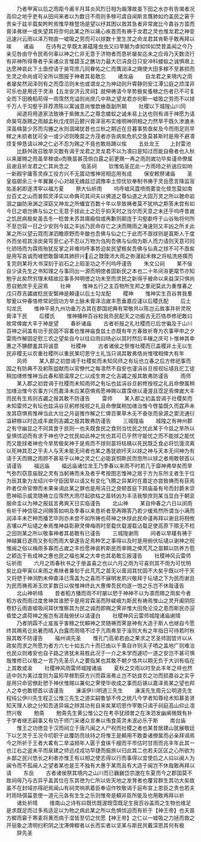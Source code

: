 <!-- { "loadSidebar": true } -->
　　乃者甲寅以后之雨距今甫半月耳炎风烈日相为煽薄故虽下田之水亦有告竭者况高仰之地乎吏有从田间来者以为数日不雨则多稼可虞自闻斯言膺肺如灼盖民之窘于贵籴于兹半载矣盻盻焉惟早稼登场是望以纾其困以救其急者非常嵗比今嘉谷方苗而膏泽弗继一或失望其将奈何此某之所以痛心疾首而有祷于龙君之灵也惟龙君之神变迅速兴云雨以泽万物直一嘘吸之劳而可以捄数十里生灵之命龙君其肯靳乎敢再拜以竢
　　诸庙
　　在诗有之旱既太甚蕴隆虫虫又曰旱魃为虐如惔如焚昔盖闻之今乃亲见咎由守令民焉何辜以神之仁非无意于济物者而恳祈屡矣迄未之应毋乃天数流行有非神所得専者乎采诸众言惟碧玉之醮功力最大已涓良日只安冲科蝼蚁之诚惧艰上达愿神哀此下土亟控请于昊穹庶几囘眷佑之仁而膺润泽之赐使大田多稼不至甚损而生灵之命尚或可全所以图报于神者其曷敢忘
　　诸龙庙
　　自龙君之来境内之雨者屡矣然润泽则有之而霑洽则未也或谓龙之为神动则升霄静则安江潭公庭之烦渫非可乐也是用还于灵湫【五龙安济云灵祠】就伸祷请今旱势极矣蚤稼之伤者已不可复全而下田晚稻苟得一雨霈然充溢则尚庶几中熟之望龙君亦何靳一嘘吸之劳而不以捄千万人于沟壑乎菲荐肃陈以寓诚意尚惟歆飨亟副所期
　　社稷以下城隍山川同
　　闻道将用道家法致祷于紫微太乙之尊念蝼蚁之诚未易上达也则有谒于神愿为请命昊穹亟赐之雨越孟秋戊戌阴云鬰兴膏泽宻布实维明神阴相之力然旱干既久渗漉未深虽槁苗少苏而沟塍之水则涸竭犹昔也立秋之期近在旦暮事势亟矣及今而雨足则早稼之未损者犹可全一或少迟则晚苗之方茂者亦告病矣危机交急莫甚斯时是用不避凟烦复伸恳请以神之仁必不忍为赐之不竟也敢局蹐以俟
　　五处龙王　　上封雷池
　　比繇舛政召致旱灾数有谒于龙君之灵龙君不以为凟曰是知过而能自儆者也入秋以来屡赐之雨虽旱稼或而晚苗甚茂倘白露之前更赐一再之雨则嵗功毕矣谨命僚属且谢且祈龙君之仁其尚念之
　　佑圣祠
　　钦惟佑圣芘此一方雨旸之祈遄应如响一新殿宇庸答灵庥工役方兴不无震动惟神宻相迄用有成
　　保安敕祭诸庙
　　圣皇临御余三十年翼翼小心对越无媿兹愆调豫率土惊忧钦奉制书祷于灵岳愿言降监宻佑圣躬即遂清寜以福方夏
　　祭大仙祈雨
　　呜呼嘘风霆喷雨雾变化倐忽莫如南台百丈之山而普熙灵泽实以命典司其间夫以佛道之尊仙道之大固万灵之所以聴命岩涸之幽防湫渊之深窈又神龙之所蟠宜百数十年以旱致祷者莫不犹响之斯答未尝有如今日之艰岂佛与仙之仁无意于捄此土之厄乎抑天时之当尔而天意之未还乎呜呼昔嵗之饥民病极矣虽去冬一稔曽未苏其痍瘢倘或再歉则颠连于沟壑歗呼于山谷殆将何所不至岂容一日之少安则今兹之丰凶乃民命存亡之决而赐雨之淹速则又丰凶之所关此某之所以望云霓而涕泗瞻原野而辛酸也吾佛与仙之仁于此而不亟捄则是寘斯人于度外而坐视其涂炭昊穹至仁必不忍以万物为刍狗吾佛与仙倘为斯人而力请则天意可囘化骄旸而为霖雨殆犹反掌之非难呜呼事势迫矣民望极矣吾佛与仙真之捄不可不亟矣是用写哀诚而嘑愬敢罄竭其肺肝兴云之靉靉沛大雨之弥漫起禾稼之将枯洗疮痍而复完则某将大书深刻于岩石之上昭圣功之不刋呜呼谨告
　　朱文公祠
　　某不佞自少读先生之书知理之与事同出一源而明徳者固新民之本也二十年间洊更麾节亦知勉乎此矣然穷理未精故应事多舛明徳之功未至而求民之新得乎被命以来益深只惧尚思自勉庶乎无逭焉
　　社神
　　惟神五行之主百物所生邦之羣祀莫此为重惟春之戊只荐吉蠲嵗稔民安繄神是頼谨以后土勾龙配
　　稷神
　　惟神实生百谷育我羣黎爰以仲春恪修常祀田功方举土脉未膏泽洽嵗丰愿垂嘉应谨以后稷氏配
　　后土勾龙氏
　　惟神平易九州功垂万古其在郡国祀典有常敬共以陈岂云故事并祈灵贶膏泽下民
　　后稷氏
　　惟神播种百谷粒我烝民配天之功振古无匹恪恭修祀敢曰故常俾嵗大丰于神是望
　　春祈诸庙
　　古者祈报之礼社稷而已后世徧及于山川百神之祠盖有功于民固不容畧也惟神庙食兹土亦既有年方春致祈専为农事甲申之夕雷雨作解固足慰三农之望矣自今以往曰雨曰旸必以其时然后丰穰之庆可卜惟神其幸惠之不腆醪羞其将诚意
　　社稷神
　　古者诸侯之祭惟社稷而已盖稷非土无以生民非稷无以农重社稷所以重民某叨恩守土礼当只谒其敢弗恪尚惟嘿相俾大有年
　　风师
　　某入郡之初尝谒于社稷矣而未知风师之有坛也立春之后方修祀事而国之有防典不及躬陈盥献而以官僚代之每凛然不自安也谨涓谷旦按视坛壝且庀工徒稍加缮修惟神当此春和扇温厚之仁以成生育之化吉蠲之报其敢弗防谨告
　　雨师
　　某入郡之初尝谒于社稷而未知雨师之有坛也兹涓谷旦躬修按视之礼且命僚属稍加缮治惟今农事方兴而嘉泽未应某窃惧焉愿神赐以霡霂继以瀀渥且霑足焉俾嵗大丰而民有生焉则吉蠲之报其敢不防谨告
　　雷师
　　某入郡之初盖尝谒于社稷矣而未知雷师之有坛也兹涓谷旦躬修按视之礼且命僚属稍加缮治惟今啓蛰既久而霆声未发其窃惧焉惟神当此大壮之月诞推作解之仁俾百果草木无不奋张而泉源之窦流通衍溢耕稼以时迄成丰嵗则吉蠲之报其敢弗防谨告
　　三城隍庙
　　城隍之有神州郡之有守幽显之不同其食于民则一也夫既食民之食则当忧民之忧此某于今兹之旱所以皇惧怵迫而有求于神也守之忧民如此神之忧也其可已乎然守能忧之而不能捄之能忧而又能捄者神也今旱势极矣神于是焉而不捄则苗将枯槁以死民既乏食必将饥饿流离以死神其忍之乎夫人与天未能无间者也某之愚犹欲吁天以捄之神与天本无间神为有请于天而赐之雨顾不甚易乎以神之灵之仁必能哀恫斯民而思所以捄之者用敢顿首以请谨告
　　福远庙
　　福远庙诸位龙王乃季春以来雨不时若几于靡神弗举矣而旱气弥烈窃意庙貎之灵有当躬祷而未及者乎考按图志惟神之居于方为东所主者生于位为辰其象为龙绍兴中守臣因旱以请又有变化飞腾之异某时在嘉定亦尝致祷而有获焉昨者仅命官僚而未果亲谒此某之罪也是用涓日之良顿首庭下顾庙虽有号而封爵未崇愿神昭示威灵随祷立应霈然大雨尽起欲枯之苗转凶为丰活我黎庶则某当显白于朝衮服命圭以为神之报兹言弗爽天日实临谨告
　　北山神
　　某自仲春之六日以闵雨有祈于神信宿之间赐答如响及季春以来恳祈者至再赐答乃若少缓焉然所谓当小满而润泽丰未芒种而播艺毕则亦未尝不如所祷也荷神之休捄此民命谨再拜以谢且将相攸吉壤以严坛壝之奉焉惟神益彰厥灵俾梅雨时至载优载渥载沾载足使高原下隰无不稔之田则某之所以敬事神者其曷敢有已谨告
　　三城隍谢雨
　　间者以旱暵有祷于神越翼日遂雨又弥旬而雨大挚遂告足焉种艺之事得以及时是用俯伏坛壝以谢神之贶惟闽之俗以梅雨多寡而占嵗之丰俭愿神哀矜斯民而幸赐之俾芃芃之苗頼以防养方苞之颖迄于有成神之惠也民之福也某之大幸也其曷敢忘报谨告
　　社稷神风云雷师坛祈雨
　　六月之雨春秋书之于册盖喜之也以六月之雨为可喜则其不雨为可忧明矣比自甲寅以来雨之弗继者兼旬于此芃芃之苗无以膏润其忧固不大矣乎既以吁于天又将愬于神泂酌未伸嘉泽已霈盖为之喜而不寐明发夙兴敬拜于坛壝之下为民而谢且为民而祷焉淅玉炊芗数日以俟惟神终此大惠俾吾民均遂一饱之乐岂不休哉谨告
　　北山神祈晴
　　昔者稻方播而雨不时屡以愬于神神不以为凟而赐之雨矣今者稻方收而雨过度舍神其谁愬乎是用冐霖滛而陟嵯峨为斯民有祷焉惟山之灵开阖阴阳卷舒云雨直嘘吸间耳伏惟察其为民之诚而即赐之霁非惟大田免沦没之患而斯民亦逭昏垫之虞荷神之施岂有涯哉俯伏以请谨白
　　社稷神风云雷师城隍诸庙谢晴
　　乃者阴霖不止岌岌乎害稼之忧頼神之灵随祷而霁是神有大造于斯人也继自今愿终其赐焉讫处暑而晴入白露而雨晴不过于亢雨弗至于滛则大有之年指日可待若时秋报其敢不防谨告
　　福州谒先圣
　　惟孔门高弟若由之果求之艺圣师固尝许以从政矣而求之所愿为者方六七十如五六十而已由以千乘自许则夫子哂之盖地广则难治也民众则难安也自子路之贤犹未易胜此况于一介之末学而遽叨一道之安岂不甚可惧哉惟修已以敬之一言乃先圣示人之要指某也其敢不朝夕恪共以期无负于大训有临在上其敢或渝
　　社稷神风雨雷师城隍诸庙
　　夏秋之交雨以时至此丰年之祥也然适中则为美过度则为菑矧早稼割获方兴而霖滛弗止岂不妨良农之功而损嘉谷之实乎是用只命官僚赴愬于神伏惟赐以兼旬之霁使毕收成之事而后锡以嘉泽焉某之望也邦人之幸也敢顿首以请谨告
　　濓溪伊川明道三先生
　　濓溪先生周元公明道先生程纯公伊川先生程正公惟三先生之道实嗣鲁邹不传之统凡今学者知尊经术知慕圣贤知天理人欲之分知吾道异端之辨其功有自来矣某叨恩作宰敢只谒于祠庭高山仰止凛然兴敬
　　勉斋
　　勉斋先生黄公惟公之在考亭犹顔曽之在洙泗发幽阐微既有补于学者继志嗣事又有功于师门采诸众言奉以侑食英灵未泯必乐于斯
　　南台庙
　　惟王之功徳显于汉而祠立于唐凡闽之人尸祝而社稷之者也某昔居建山犹展敬廷下以乞灵于王况今叨职于此覆防而扶持之将惟王是頼用不敢委诸僚属而必亲拜谒焉今之所祈于王者大畧有二旱溢频年人匮于食徕千艘而平市估时甘雨而兆丰年此其一也江右之盗未平而泉建之师远戍戎功早捷而振旅以归此其二也若夫区区之心所欲为乡鄙之民兴悠长之利者亦惟王有以相之使志得以行而事得以宜使后之人曰以闽人为闽令而不孤闽人之望者某也是王不独有大惠于某而且有大造于闽岂不休哉敢再拜以请
　　东岳
　　古者诸侯祭其境内之山川而已巍巍岱宗邈在东夏而今之郡国莫不致祠毋乃与古异乎盖其位在东其徳为仁所以佐天地之发育者也覆冐群生其功大矣故虽不在封域亦得祀焉闽山有祠灵响夙着臣奉诏作牧敬谒于庭布宣上恩臣之责也若夫时雨旸弭菑患使一道元元各有生生之乐则惟帝是頼非臣所能及也用敢再拜以祈
　　诸处祈晴
　　维南山之诗有曰既优既渥既霑既足生我百谷盖雨之生物也维足是求既足而过多焉适足以为物之病此某之所以危惧怵迫而有祈于【神王帝】也夫苗方穉而窘于寒麦将黄而病于湿皆至切之忧愿【神王帝】之仁以一嘘吸之力拯而救之开丽象之清明扫积阴之沈滞俾穉者以长而实者以坚某与斯民共戴深恩其何有极
　　辞先圣
